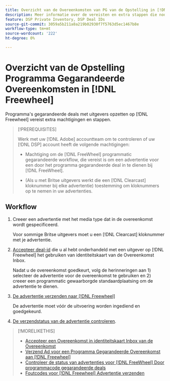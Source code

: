 ```yaml
---
title: Overzicht van de Overeenkomsten van PG van de Opstelling in [!DNL Freewheel]
description: Meer informatie over de vereisten en extra stappen die nodig zijn om advertenties voor gegarandeerde programmacontracten met uitgevers uit te voeren op [!DNL Freewheel].
feature: DSP Private Inventory, DSP Deal IDs
source-git-commit: 3059a5b211a8a219b02930f7f5763d5ec1467b8e
workflow-type: tm+mt
source-wordcount: '222'
ht-degree: 0%

---
```


# Overzicht van de Opstelling Programma Gegarandeerde Overeenkomsten in [!DNL Freewheel]

Programma&#39;s gegarandeerde deals met uitgevers opzetten op [!DNL Freewheel] vereist extra machtigingen en stappen.

>[!PREREQUISITES]
>
>Werk met uw [!DNL Adobe] accountteam om te controleren of uw [!DNL DSP] account heeft de volgende machtigingen:
>
>* Machtiging om de [!DNL FreeWheel] programmatic gegarandeerde workflow, die vereist is om een advertentie voor een door het programma gegarandeerde deal in te dienen bij [!DNL FreeWheel].
>
>* (Als u met Britse uitgevers werkt die een [!DNL Clearcast] kloknummer bij elke advertentie) toestemming om kloknummers op te nemen in uw advertenties.


## Workflow

1. Creeer een advertentie met het media type dat in de overeenkomst wordt gespecificeerd.

   Voor sommige Britse uitgevers moet u een [!DNL Clearcast] kloknummer met je advertentie.

1. [Accepteer deal-id](#programmatic-guaranteed-set-up.md#pg-setup-deal-id-inbox) die u al hebt onderhandeld met een uitgever op [!DNL Freewheel] het gebruiken van identiteitskaart van de Overeenkomst Inbox.

   Nadat u de overeenkomst goedkeurt, volg de herinneringen aan 1) selecteer de advertentie voor de overeenkomst te gebruiken en 2) creeer een programmatic gewaarborgde standaardplaatsing om de advertentie te dienen.

1. [De advertentie verzenden naar [!DNL Freewheel]](freewheel-submit.md)

   De advertentie moet vóór de uitvoering worden ingediend en goedgekeurd.

1. [De verzendstatus van de advertentie controleren](freewheel-check-status.md).

>[!MORELIKETHIS]
>
>* [Accepteer een Overeenkomst in identiteitskaart Inbox van de Overeenkomst](deal-id-inbox-accept.md)
>* [Verzend Ad voor een Programma Gegarandeerde Overeenkomst aan [!DNL Freewheel]](freewheel-submit.md)
>* [Controleer de status van advertenties voor [!DNL FreeWheel] Door programmacode gegarandeerde deals](freewheel-check-status.md)
>* [Foutcodes voor [!DNL Freewheel] Advertentie verzenden](freewheel-error-codes.md)

